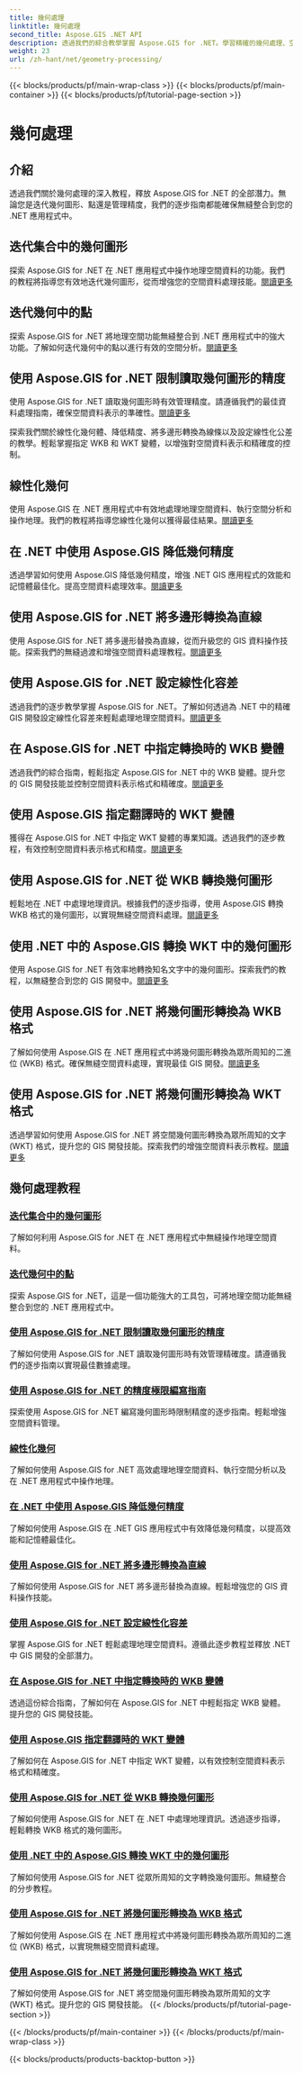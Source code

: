```yaml
---
title: 幾何處理
linktitle: 幾何處理
second_title: Aspose.GIS .NET API
description: 透過我們的綜合教學掌握 Aspose.GIS for .NET。學習精確的幾何處理、空間分析和資料操作，以實現最佳的 GIS 開發。
weight: 23
url: /zh-hant/net/geometry-processing/
---
```


{{< blocks/products/pf/main-wrap-class >}}
{{< blocks/products/pf/main-container >}}
{{< blocks/products/pf/tutorial-page-section >}}

# 幾何處理

## 介紹

透過我們關於幾何處理的深入教程，釋放 Aspose.GIS for .NET 的全部潛力。無論您是迭代幾何圖形、點還是管理精度，我們的逐步指南都能確保無縫整合到您的 .NET 應用程式中。

## 迭代集合中的幾何圖形
探索 Aspose.GIS for .NET 在 .NET 應用程式中操作地理空間資料的功能。我們的教程將指導您有效地迭代幾何圖形，從而增強您的空間資料處理技能。[閱讀更多](./iterate-over-geometries-in-collection/)

## 迭代幾何中的點
探索 Aspose.GIS for .NET 將地理空間功能無縫整合到 .NET 應用程式中的強大功能。了解如何迭代幾何中的點以進行有效的空間分析。[閱讀更多](./iterate-over-points-in-geometry/)

## 使用 Aspose.GIS for .NET 限制讀取幾何圖形的精度
使用 Aspose.GIS for .NET 讀取幾何圖形時有效管理精度。請遵循我們的最佳資料處理指南，確保空間資料表示的準確性。[閱讀更多](./limit-precision-reading-geometries/)

探索我們關於線性化幾何體、降低精度、將多邊形轉換為線條以及設定線性化公差的教學。輕鬆掌握指定 WKB 和 WKT 變體，以增強對空間資料表示和精確度的控制。

## 線性化幾何
使用 Aspose.GIS 在 .NET 應用程式中有效地處理地理空間資料、執行空間分析和操作地理。我們的教程將指導您線性化幾何以獲得最佳結果。[閱讀更多](./linearize-geometry/)

## 在 .NET 中使用 Aspose.GIS 降低幾何精度
透過學習如何使用 Aspose.GIS 降低幾何精度，增強 .NET GIS 應用程式的效能和記憶體最佳化。提高空間資料處理效率。[閱讀更多](./reduce-geometry-precision/)

## 使用 Aspose.GIS for .NET 將多邊形轉換為直線
使用 Aspose.GIS for .NET 將多邊形替換為直線，從而升級您的 GIS 資料操作技能。探索我們的無縫過渡和增強空間資料處理教程。[閱讀更多](./replace-polygons-with-lines/)

## 使用 Aspose.GIS for .NET 設定線性化容差
透過我們的逐步教學掌握 Aspose.GIS for .NET。了解如何透過為 .NET 中的精確 GIS 開發設定線性化容差來輕鬆處理地理空間資料。[閱讀更多](./set-linearization-tolerance/)

## 在 Aspose.GIS for .NET 中指定轉換時的 WKB 變體
透過我們的綜合指南，輕鬆指定 Aspose.GIS for .NET 中的 WKB 變體。提升您的 GIS 開發技能並控制空間資料表示格式和精確度。[閱讀更多](./specify-wkb-variant-on-translation/)

## 使用 Aspose.GIS 指定翻譯時的 WKT 變體
獲得在 Aspose.GIS for .NET 中指定 WKT 變體的專業知識。透過我們的逐步教程，有效控制空間資料表示格式和精度。[閱讀更多](./specify-wkt-variant-on-translation/)

## 使用 Aspose.GIS for .NET 從 WKB 轉換幾何圖形
輕鬆地在 .NET 中處理地理資訊。根據我們的逐步指導，使用 Aspose.GIS 轉換 WKB 格式的幾何圖形，以實現無縫空間資料處理。[閱讀更多](./translate-geometry-from-wkb/)

## 使用 .NET 中的 Aspose.GIS 轉換 WKT 中的幾何圖形
使用 Aspose.GIS for .NET 有效率地轉換知名文字中的幾何圖形。探索我們的教程，以無縫整合到您的 GIS 開發中。[閱讀更多](./translate-geometry-from-wkt/)

## 使用 Aspose.GIS for .NET 將幾何圖形轉換為 WKB 格式
了解如何使用 Aspose.GIS 在 .NET 應用程式中將幾何圖形轉換為眾所周知的二進位 (WKB) 格式。確保無縫空間資料處理，實現最佳 GIS 開發。[閱讀更多](./translate-geometry-to-wkb/)

## 使用 Aspose.GIS for .NET 將幾何圖形轉換為 WKT 格式
透過學習如何使用 Aspose.GIS for .NET 將空間幾何圖形轉換為眾所周知的文字 (WKT) 格式，提升您的 GIS 開發技能。探索我們的增強空間資料表示教程。[閱讀更多](./translate-geometry-to-wkt/)

## 幾何處理教程
### [迭代集合中的幾何圖形](./iterate-over-geometries-in-collection/)
了解如何利用 Aspose.GIS for .NET 在 .NET 應用程式中無縫操作地理空間資料。
### [迭代幾何中的點](./iterate-over-points-in-geometry/)
探索 Aspose.GIS for .NET，這是一個功能強大的工具包，可將地理空間功能無縫整合到您的 .NET 應用程式中。
### [使用 Aspose.GIS for .NET 限制讀取幾何圖形的精度](./limit-precision-reading-geometries/)
了解如何使用 Aspose.GIS for .NET 讀取幾何圖形時有效管理精確度。請遵循我們的逐步指南以實現最佳數據處理。
### [使用 Aspose.GIS for .NET 的精度極限編寫指南](./limit-precision-writing-geometries/)
探索使用 Aspose.GIS for .NET 編寫幾何圖形時限制精度的逐步指南。輕鬆增強空間資料管理。
### [線性化幾何](./linearize-geometry/)
了解如何使用 Aspose.GIS for .NET 高效處理地理空間資料、執行空間分析以及在 .NET 應用程式中操作地理。
### [在 .NET 中使用 Aspose.GIS 降低幾何精度](./reduce-geometry-precision/)
了解如何使用 Aspose.GIS 在 .NET GIS 應用程式中有效降低幾何精度，以提高效能和記憶體最佳化。
### [使用 Aspose.GIS for .NET 將多邊形轉換為直線](./replace-polygons-with-lines/)
了解如何使用 Aspose.GIS for .NET 將多邊形替換為直線。輕鬆增強您的 GIS 資料操作技能。
### [使用 Aspose.GIS for .NET 設定線性化容差](./set-linearization-tolerance/)
掌握 Aspose.GIS for .NET 輕鬆處理地理空間資料。遵循此逐步教程並釋放 .NET 中 GIS 開發的全部潛力。
### [在 Aspose.GIS for .NET 中指定轉換時的 WKB 變體](./specify-wkb-variant-on-translation/)
透過這份綜合指南，了解如何在 Aspose.GIS for .NET 中輕鬆指定 WKB 變體。提升您的 GIS 開發技能。
### [使用 Aspose.GIS 指定翻譯時的 WKT 變體](./specify-wkt-variant-on-translation/)
了解如何在 Aspose.GIS for .NET 中指定 WKT 變體，以有效控制空間資料表示格式和精確度。
### [使用 Aspose.GIS for .NET 從 WKB 轉換幾何圖形](./translate-geometry-from-wkb/)
了解如何使用 Aspose.GIS for .NET 在 .NET 中處理地理資訊。透過逐步指導，輕鬆轉換 WKB 格式的幾何圖形。
### [使用 .NET 中的 Aspose.GIS 轉換 WKT 中的幾何圖形](./translate-geometry-from-wkt/)
了解如何使用 Aspose.GIS for .NET 從眾所周知的文字轉換幾何圖形。無縫整合的分步教程。
### [使用 Aspose.GIS for .NET 將幾何圖形轉換為 WKB 格式](./translate-geometry-to-wkb/)
了解如何使用 Aspose.GIS 在 .NET 應用程式中將幾何圖形轉換為眾所周知的二進位 (WKB) 格式，以實現無縫空間資料處理。
### [使用 Aspose.GIS for .NET 將幾何圖形轉換為 WKT 格式](./translate-geometry-to-wkt/)
了解如何使用 Aspose.GIS for .NET 將空間幾何圖形轉換為眾所周知的文字 (WKT) 格式。提升您的 GIS 開發技能。
{{< /blocks/products/pf/tutorial-page-section >}}

{{< /blocks/products/pf/main-container >}}
{{< /blocks/products/pf/main-wrap-class >}}

{{< blocks/products/products-backtop-button >}}
